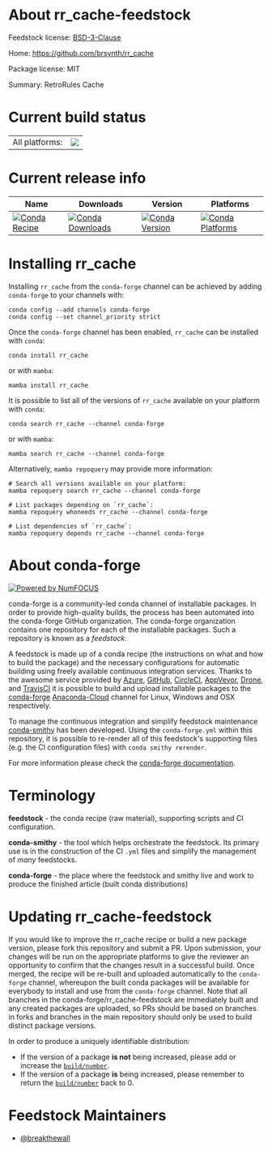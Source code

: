 About rr_cache-feedstock
========================

Feedstock license: [BSD-3-Clause](https://github.com/conda-forge/rr_cache-feedstock/blob/main/LICENSE.txt)

Home: https://github.com/brsynth/rr_cache

Package license: MIT

Summary: RetroRules Cache

Current build status
====================


<table><tr><td>All platforms:</td>
    <td>
      <a href="https://dev.azure.com/conda-forge/feedstock-builds/_build/latest?definitionId=14082&branchName=main">
        <img src="https://dev.azure.com/conda-forge/feedstock-builds/_apis/build/status/rr_cache-feedstock?branchName=main">
      </a>
    </td>
  </tr>
</table>

Current release info
====================

| Name | Downloads | Version | Platforms |
| --- | --- | --- | --- |
| [![Conda Recipe](https://img.shields.io/badge/recipe-rr_cache-green.svg)](https://anaconda.org/conda-forge/rr_cache) | [![Conda Downloads](https://img.shields.io/conda/dn/conda-forge/rr_cache.svg)](https://anaconda.org/conda-forge/rr_cache) | [![Conda Version](https://img.shields.io/conda/vn/conda-forge/rr_cache.svg)](https://anaconda.org/conda-forge/rr_cache) | [![Conda Platforms](https://img.shields.io/conda/pn/conda-forge/rr_cache.svg)](https://anaconda.org/conda-forge/rr_cache) |

Installing rr_cache
===================

Installing `rr_cache` from the `conda-forge` channel can be achieved by adding `conda-forge` to your channels with:

```
conda config --add channels conda-forge
conda config --set channel_priority strict
```

Once the `conda-forge` channel has been enabled, `rr_cache` can be installed with `conda`:

```
conda install rr_cache
```

or with `mamba`:

```
mamba install rr_cache
```

It is possible to list all of the versions of `rr_cache` available on your platform with `conda`:

```
conda search rr_cache --channel conda-forge
```

or with `mamba`:

```
mamba search rr_cache --channel conda-forge
```

Alternatively, `mamba repoquery` may provide more information:

```
# Search all versions available on your platform:
mamba repoquery search rr_cache --channel conda-forge

# List packages depending on `rr_cache`:
mamba repoquery whoneeds rr_cache --channel conda-forge

# List dependencies of `rr_cache`:
mamba repoquery depends rr_cache --channel conda-forge
```


About conda-forge
=================

[![Powered by
NumFOCUS](https://img.shields.io/badge/powered%20by-NumFOCUS-orange.svg?style=flat&colorA=E1523D&colorB=007D8A)](https://numfocus.org)

conda-forge is a community-led conda channel of installable packages.
In order to provide high-quality builds, the process has been automated into the
conda-forge GitHub organization. The conda-forge organization contains one repository
for each of the installable packages. Such a repository is known as a *feedstock*.

A feedstock is made up of a conda recipe (the instructions on what and how to build
the package) and the necessary configurations for automatic building using freely
available continuous integration services. Thanks to the awesome service provided by
[Azure](https://azure.microsoft.com/en-us/services/devops/), [GitHub](https://github.com/),
[CircleCI](https://circleci.com/), [AppVeyor](https://www.appveyor.com/),
[Drone](https://cloud.drone.io/welcome), and [TravisCI](https://travis-ci.com/)
it is possible to build and upload installable packages to the
[conda-forge](https://anaconda.org/conda-forge) [Anaconda-Cloud](https://anaconda.org/)
channel for Linux, Windows and OSX respectively.

To manage the continuous integration and simplify feedstock maintenance
[conda-smithy](https://github.com/conda-forge/conda-smithy) has been developed.
Using the ``conda-forge.yml`` within this repository, it is possible to re-render all of
this feedstock's supporting files (e.g. the CI configuration files) with ``conda smithy rerender``.

For more information please check the [conda-forge documentation](https://conda-forge.org/docs/).

Terminology
===========

**feedstock** - the conda recipe (raw material), supporting scripts and CI configuration.

**conda-smithy** - the tool which helps orchestrate the feedstock.
                   Its primary use is in the construction of the CI ``.yml`` files
                   and simplify the management of *many* feedstocks.

**conda-forge** - the place where the feedstock and smithy live and work to
                  produce the finished article (built conda distributions)


Updating rr_cache-feedstock
===========================

If you would like to improve the rr_cache recipe or build a new
package version, please fork this repository and submit a PR. Upon submission,
your changes will be run on the appropriate platforms to give the reviewer an
opportunity to confirm that the changes result in a successful build. Once
merged, the recipe will be re-built and uploaded automatically to the
`conda-forge` channel, whereupon the built conda packages will be available for
everybody to install and use from the `conda-forge` channel.
Note that all branches in the conda-forge/rr_cache-feedstock are
immediately built and any created packages are uploaded, so PRs should be based
on branches in forks and branches in the main repository should only be used to
build distinct package versions.

In order to produce a uniquely identifiable distribution:
 * If the version of a package **is not** being increased, please add or increase
   the [``build/number``](https://docs.conda.io/projects/conda-build/en/latest/resources/define-metadata.html#build-number-and-string).
 * If the version of a package **is** being increased, please remember to return
   the [``build/number``](https://docs.conda.io/projects/conda-build/en/latest/resources/define-metadata.html#build-number-and-string)
   back to 0.

Feedstock Maintainers
=====================

* [@breakthewall](https://github.com/breakthewall/)

